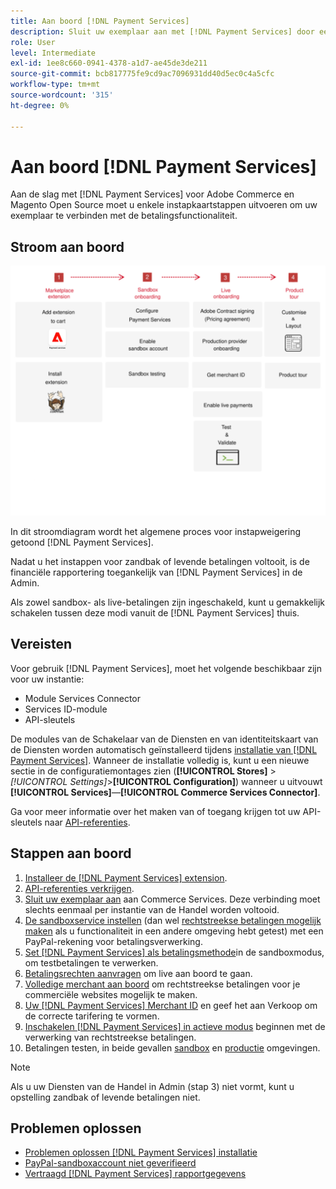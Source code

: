 ```yaml
---
title: Aan boord [!DNL Payment Services]
description: Sluit uw exemplaar aan met [!DNL Payment Services] door een paar instapstappen te voltooien.
role: User
level: Intermediate
exl-id: 1ee8c660-0941-4378-a1d7-ae45de3de211
source-git-commit: bcb817775fe9cd9ac7096931dd40d5ec0c4a5cfc
workflow-type: tm+mt
source-wordcount: '315'
ht-degree: 0%

---
```


# Aan boord [!DNL Payment Services]

Aan de slag met [!DNL Payment Services] voor Adobe Commerce en Magento Open Source moet u enkele instapkaartstappen uitvoeren om uw exemplaar te verbinden met de betalingsfunctionaliteit.

## Stroom aan boord

![Stroom aan boord](assets/onboarding-diagram.svg)

In dit stroomdiagram wordt het algemene proces voor instapweigering getoond [!DNL Payment Services].

Nadat u het instappen voor zandbak of levende betalingen voltooit, is de financiële rapportering toegankelijk van [!DNL Payment Services] in de Admin.

Als zowel sandbox- als live-betalingen zijn ingeschakeld, kunt u gemakkelijk schakelen tussen deze modi vanuit de [!DNL Payment Services] thuis.

## Vereisten

Voor gebruik [!DNL Payment Services], moet het volgende beschikbaar zijn voor uw instantie:

* Module Services Connector
* Services ID-module
* API-sleutels

De modules van de Schakelaar van de Diensten en van identiteitskaart van de Diensten worden automatisch geïnstalleerd tijdens [installatie van [!DNL Payment Services]](install.md). Wanneer de installatie volledig is, kunt u een nieuwe sectie in de configuratiemontages zien (**[!UICONTROL Stores]** > _[!UICONTROL Settings]_>**[!UICONTROL Configuration]**) wanneer u uitvouwt **[!UICONTROL Services]**—**[!UICONTROL Commerce Services Connector]**.

Ga voor meer informatie over het maken van of toegang krijgen tot uw API-sleutels naar [API-referenties](#obtain-api-credentials).

## Stappen aan boord

1. [Installeer de [!DNL Payment Services] extension](install.md#get-payment-services).
1. [API-referenties verkrijgen](connect.md#obtain-api-credentials).
1. [Sluit uw exemplaar aan](connect.md#configure-commerce-services) aan Commerce Services. Deze verbinding moet slechts eenmaal per instantie van de Handel worden voltooid.
1. [De sandboxservice instellen](sandbox.md#enable-sandbox-testing) (dan wel [rechtstreekse betalingen mogelijk maken](sandbox.md#enable-live-payments) als u functionaliteit in een andere omgeving hebt getest) met een PayPal-rekening voor betalingsverwerking.
1. [Set [!DNL Payment Services] als betalingsmethode](production.md#set-payment-services-as-payment-method)in de sandboxmodus, om testbetalingen te verwerken.
1. [Betalingsrechten aanvragen](production.md#request-payments-entitlement-from-adobe) om live aan boord te gaan.
1. [Volledige merchant aan boord](production.md#complete-merchant-onboarding) om rechtstreekse betalingen voor je commerciële websites mogelijk te maken.
1. [Uw [!DNL Payment Services] Merchant ID](production.md#configure-pricing-tier) en geef het aan Verkoop om de correcte tarifering te vormen.
1. [Inschakelen [!DNL Payment Services] in actieve modus](production.md#enable-live-payments) beginnen met de verwerking van rechtstreekse betalingen.
1. Betalingen testen, in beide gevallen [sandbox](sandbox.md#test-in-sandbox-environment) en [productie](production.md#test-in-production) omgevingen.

>[!NOTE]
>
>Als u uw Diensten van de Handel in Admin (stap 3) niet vormt, kunt u opstelling zandbak of levende betalingen niet.

## Problemen oplossen

* [Problemen oplossen [!DNL Payment Services] installatie](https://support.magento.com/hc/en-us/articles/4406603542541)
* [PayPal-sandboxaccount niet geverifieerd](https://support.magento.com/hc/en-us/articles/4406954952461)
* [Vertraagd [!DNL Payment Services] rapportgegevens](https://support.magento.com/hc/en-us/articles/4406114741517)
